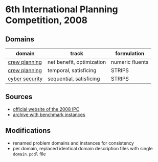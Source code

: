 # 6th International Planning Competition, 2008

## Domains

| domain | track | formulation |
|--------|-------|-------------|
| [crew planning](domains/crew-planning-net-benefit-optimization-numeric-fluents) | net benefit, optimization | numeric fluents |
| [crew planning](domains/crew-planning-temporal-satisficing-strips) | temporal, satisficing | STRIPS |
| [cyber security](domains/cyber-security-sequential-satisficing-strips) | sequential, satisficing | STRIPS |

## Sources

* [official website of the 2008 IPC][1]
* [archive with benchmark instances][2]

## Modifications

* renamed problem domains and instances for consistency
* per domain, replaced identical domain description files with single `domain.pddl` file




[1]:http://ipc08.icaps-conference.org/
[2]:http://ipc08.icaps-conference.org/deterministic/data/domains/ipc2008.tar.bz2
